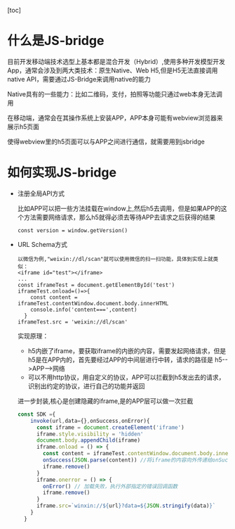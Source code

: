 [toc]

# 什么是JS-bridge

目前开发移动端技术选型上基本都是混合开发（Hybrid）,使用多种开发模型开发App，通常会涉及到两大类技术：原生Native、Web H5,但是H5无法直接调用native API，需要通过JS-Bridge来调用native的能力

Native具有的一些能力：比如二维码，支付，拍照等功能只通过web本身无法调用

在移动端，通常会在其操作系统上安装APP，APP本身可能有webview浏览器来展示h5页面

使得webview里的h5页面可以与APP之间进行通信，就需要用到jsbridge

# 如何实现JS-bridge

+ 注册全局API方式

  比如APP可以把一些方法挂载在window上,然后h5去调用，但是如果APP的这个方法需要网络请求，那么h5就得必须去等待APP去请求之后获得的结果

  ```
  const version = window.getVersion()
  ```

+ URL Schema方式

  ```
  以微信为例,"weixin://dl/scan"就可以使用微信的扫一扫功能，具体到实现上就类似：
  <iframe id="test"></iframe>
  ...
  const iframeTest = document.getElementById('test')
  iframeTest.onload=()=>{
      const content = iframeTest.contentWindow.document.body.innerHTML
      console.info('content===',content)
    }
  iframeTest.src = 'weixin://dl/scan'
  
  ```

  实现原理：

  + h5内嵌了iframe，要获取iframe的内嵌的内容，需要发起网络请求，但是h5是在APP内的，首先要经过APP的中间层进行中转，请求的路径是 h5-->APP-->网络
  + 可以不用http协议，用自定义的协议，APP可以拦截到h5发出去的请求，识别出约定的协议，进行自己的功能并返回

  进一步封装,核心是创建隐藏的iframe,是的APP层可以做一次拦截

  ```js
  const SDK ={
      invoke(url,data={},onSuccess,onError){
        const iframe = document.createElement('iframe')
        iframe.style.visibility = 'hidden'
        document.body.appendChild(iframe)
        iframe.onload = () => {
          const content = iframeTest.contentWindow.document.body.innerHTML
          onSuccess(JSON.parse(content)) //将iframe的内容向外传递给onSuccess函数
          iframe.remove()
        }
        iframe.onerror = () => {
          onError() // 加载失败，执行外部指定的错误回调函数
          iframe.remove()
        }
        iframe.src=`winxin://${url}?data=${JSON.stringify(data)}`
      }
    }
  ```

  
